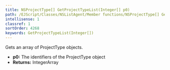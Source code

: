 ```yaml
---
title: NSProjectType[] GetProjectTypeList(Integer[] p0)
path: /EJScript/Classes/NSListAgent/Member functions/NSProjectType[] GetProjectTypeList(Integer[] p_0)
intellisense: 1
classref: 1
sortOrder: 4268
keywords: GetProjectTypeList(Integer[])
---
```


Gets an array of ProjectType objects.



* **p0:** The identifiers of the ProjectType object
* **Returns:** IntegerArray


